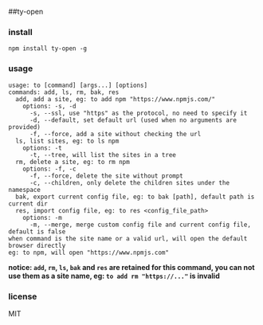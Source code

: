 ##ty-open

### install
`npm install ty-open -g`

### usage

```
usage: to [command] [args...] [options] 
commands: add, ls, rm, bak, res
  add, add a site, eg: to add npm "https://www.npmjs.com/" 
    options: -s, -d 
      -s, --ssl, use "https" as the protocol, no need to specify it 
      -d, --default, set default url (used when no arguments are provided)
      -f, --force, add a site without checking the url
  ls, list sites, eg: to ls npm 
    options: -t 
      -t, --tree, will list the sites in a tree 
  rm, delete a site, eg: to rm npm 
    options: -f, -c 
      -f, --force, delete the site without prompt 
      -c, --children, only delete the children sites under the namespace 
  bak, export current config file, eg: to bak [path], default path is current dir
  res, import config file, eg: to res <config_file_path>
    options: -m
      -m, --merge, merge custom config file and current config file, default is false 
when command is the site name or a valid url, will open the default browser directly 
eg: to npm, will open "https://www.npmjs.com" 
```

**notice: `add`, `rm`, `ls`, `bak` and `res` are retained for this command, you can not use them as a site name, eg: `to add rm "https://..."` is invalid**

### license
MIT

